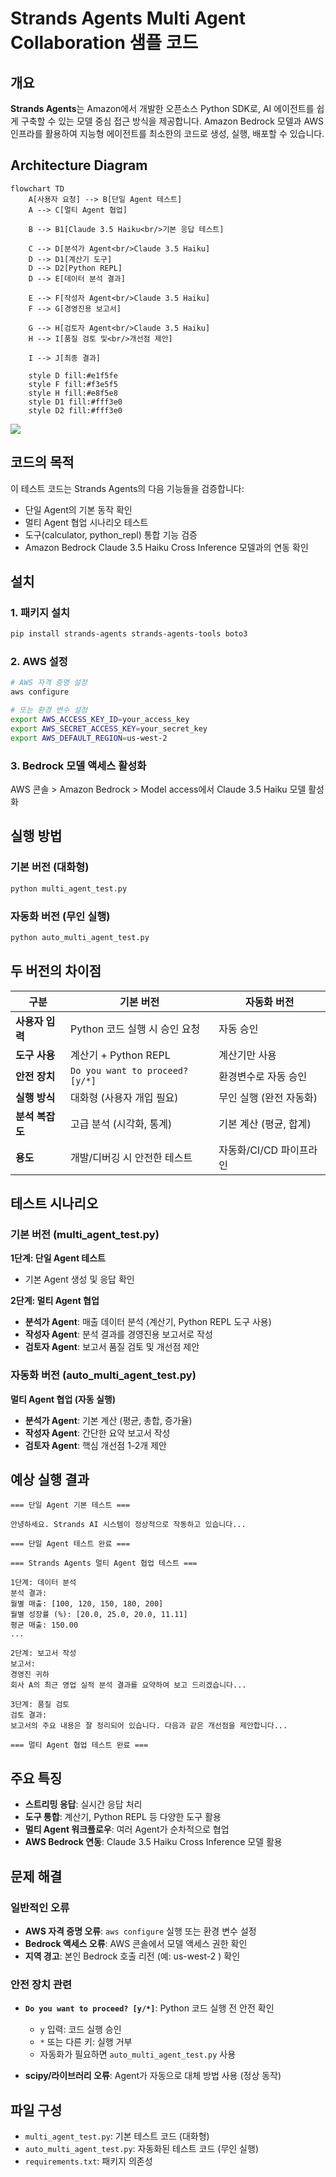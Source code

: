 # Strands Agents Multi Agent Collaboration 샘플 코드

## 개요

**Strands Agents**는 Amazon에서 개발한 오픈소스 Python SDK로, AI 에이전트를 쉽게 구축할 수 있는 모델 중심 접근 방식을 제공합니다. Amazon Bedrock 모델과 AWS 인프라를 활용하여 지능형 에이전트를 최소한의 코드로 생성, 실행, 배포할 수 있습니다.

## Architecture Diagram

```mermaid
flowchart TD
    A[사용자 요청] --> B[단일 Agent 테스트]
    A --> C[멀티 Agent 협업]
    
    B --> B1[Claude 3.5 Haiku<br/>기본 응답 테스트]
    
    C --> D[분석가 Agent<br/>Claude 3.5 Haiku]
    D --> D1[계산기 도구]
    D --> D2[Python REPL]
    D --> E[데이터 분석 결과]
    
    E --> F[작성자 Agent<br/>Claude 3.5 Haiku]
    F --> G[경영진용 보고서]
    
    G --> H[검토자 Agent<br/>Claude 3.5 Haiku]
    H --> I[품질 검토 및<br/>개선점 제안]
    
    I --> J[최종 결과]
    
    style D fill:#e1f5fe
    style F fill:#f3e5f5
    style H fill:#e8f5e8
    style D1 fill:#fff3e0
    style D2 fill:#fff3e0
```

![](./img/architecture_diagram.png)

## 코드의 목적

이 테스트 코드는 Strands Agents의 다음 기능들을 검증합니다:
- 단일 Agent의 기본 동작 확인
- 멀티 Agent 협업 시나리오 테스트
- 도구(calculator, python_repl) 통합 기능 검증
- Amazon Bedrock Claude 3.5 Haiku Cross Inference 모델과의 연동 확인

## 설치

### 1. 패키지 설치
```bash
pip install strands-agents strands-agents-tools boto3
```

### 2. AWS 설정
```bash
# AWS 자격 증명 설정
aws configure

# 또는 환경 변수 설정
export AWS_ACCESS_KEY_ID=your_access_key
export AWS_SECRET_ACCESS_KEY=your_secret_key
export AWS_DEFAULT_REGION=us-west-2
```

### 3. Bedrock 모델 액세스 활성화
AWS 콘솔 > Amazon Bedrock > Model access에서 Claude 3.5 Haiku 모델 활성화

## 실행 방법

### 기본 버전 (대화형)
```bash
python multi_agent_test.py
```

### 자동화 버전 (무인 실행)
```bash
python auto_multi_agent_test.py
```

## 두 버전의 차이점

| 구분 | 기본 버전 | 자동화 버전 |
|------|-----------|-------------|
| **사용자 입력** | Python 코드 실행 시 승인 요청 | 자동 승인 |
| **도구 사용** | 계산기 + Python REPL | 계산기만 사용 |
| **안전 장치** | `Do you want to proceed? [y/*]` | 환경변수로 자동 승인 |
| **실행 방식** | 대화형 (사용자 개입 필요) | 무인 실행 (완전 자동화) |
| **분석 복잡도** | 고급 분석 (시각화, 통계) | 기본 계산 (평균, 합계) |
| **용도** | 개발/디버깅 시 안전한 테스트 | 자동화/CI/CD 파이프라인 |

## 테스트 시나리오

### 기본 버전 (multi_agent_test.py)

**1단계: 단일 Agent 테스트**
- 기본 Agent 생성 및 응답 확인

**2단계: 멀티 Agent 협업**
- **분석가 Agent**: 매출 데이터 분석 (계산기, Python REPL 도구 사용)
- **작성자 Agent**: 분석 결과를 경영진용 보고서로 작성
- **검토자 Agent**: 보고서 품질 검토 및 개선점 제안

### 자동화 버전 (auto_multi_agent_test.py)

**멀티 Agent 협업 (자동 실행)**
- **분석가 Agent**: 기본 계산 (평균, 총합, 증가율)
- **작성자 Agent**: 간단한 요약 보고서 작성
- **검토자 Agent**: 핵심 개선점 1-2개 제안

## 예상 실행 결과

```
=== 단일 Agent 기본 테스트 ===

안녕하세요. Strands AI 시스템이 정상적으로 작동하고 있습니다...

=== 단일 Agent 테스트 완료 ===

=== Strands Agents 멀티 Agent 협업 테스트 ===

1단계: 데이터 분석
분석 결과:
월별 매출: [100, 120, 150, 180, 200] 
월별 성장률 (%): [20.0, 25.0, 20.0, 11.11]
평균 매출: 150.00
...

2단계: 보고서 작성
보고서:
경영진 귀하
회사 A의 최근 영업 실적 분석 결과를 요약하여 보고 드리겠습니다...

3단계: 품질 검토
검토 결과:
보고서의 주요 내용은 잘 정리되어 있습니다. 다음과 같은 개선점을 제안합니다...

=== 멀티 Agent 협업 테스트 완료 ===
```

## 주요 특징

- **스트리밍 응답**: 실시간 응답 처리
- **도구 통합**: 계산기, Python REPL 등 다양한 도구 활용
- **멀티 Agent 워크플로우**: 여러 Agent가 순차적으로 협업
- **AWS Bedrock 연동**: Claude 3.5 Haiku Cross Inference 모델 활용

## 문제 해결

### 일반적인 오류
- **AWS 자격 증명 오류**: `aws configure` 실행 또는 환경 변수 설정
- **Bedrock 액세스 오류**: AWS 콘솔에서 모델 액세스 권한 확인
- **지역 경고**: 본인 Bedrock 호출 리전 (예: us-west-2 ) 확인

### 안전 장치 관련
- **`Do you want to proceed? [y/*]`**: Python 코드 실행 전 안전 확인
  - `y` 입력: 코드 실행 승인
  - `*` 또는 다른 키: 실행 거부
  - 자동화가 필요하면 `auto_multi_agent_test.py` 사용

- **scipy/라이브러리 오류**: Agent가 자동으로 대체 방법 사용 (정상 동작)


## 파일 구성

- `multi_agent_test.py`: 기본 테스트 코드 (대화형)
- `auto_multi_agent_test.py`: 자동화된 테스트 코드 (무인 실행)
- `requirements.txt`: 패키지 의존성
